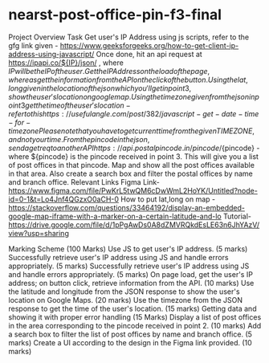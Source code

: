 # nearst-post-office-pin-f3-final

Project Overview
Task
Get user's IP Address using js scripts, refer to the gfg link given - https://www.geeksforgeeks.org/how-to-get-client-ip-address-using-javascript/
Once done, hit an api request at https://ipapi.co/${IP}/json/ , where ${IP} will be the IP of the user.
Get the IP Address on the load of the page, where as get the information from the API on the click of the button.
Using the lat,long given in the location of the json which you'll get in point 3, show the user's location on google map.
Using the timezone given from the json in point 3 get the time of the user's location - refer to this https://usefulangle.com/post/382/javascript-get-date-time-for-timezone
Please note that you have to get current time from the given TIME ZONE, and not your time.
From the pincode in the json, send a get req to another API https://api.postalpincode.in/pincode/${pincode} - where ${pincode} is the pincode received in point 3.
This will give you a list of post offices in that pincode. Map and show all the post offices available in that area.
Also create a search box and filter the postal offices by name and branch office.
Relevant Links
Figma Link- https://www.figma.com/file/PwKrL5twQM6cDwWmL2HoYK/Untitled?node-id=0-1&t=Lo4Jnf4QGzxO0aCH-0
How to put lat,long on map - https://stackoverflow.com/questions/33464192/display-an-embedded-google-map-iframe-with-a-marker-on-a-certain-latitude-and-lo
Tutorial- https://drive.google.com/file/d/1pPgAwDs0A8dZMVRQkdEsLE63n6JhYAzV/view?usp=sharing

Marking Scheme (100 Marks)
Use JS to get user's IP address. (5 marks)
Successfully retrieve user's IP address using JS and handle errors appropriately. (5 marks)
Successfully retrieve user's IP address using JS and handle errors appropriately. (5 marks)
On page load, get the user's IP address; on button click, retrieve information from the API. (10 marks)
Use the latitude and longitude from the JSON response to show the user's location on Google Maps. (20 marks)
Use the timezone from the JSON response to get the time of the user's location. (15 marks)
Getting data and showing it with proper error handling (15 Marks)
Display a list of post offices in the area corresponding to the pincode received in point 2. (10 marks)
Add a search box to filter the list of post offices by name and branch office. (5 marks)
Create a UI according to the design in the Figma link provided. (10 marks)
